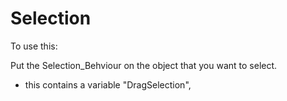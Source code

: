 # Selection

To use this:

Put the Selection_Behviour on the object that you want to select.
- this contains a variable "DragSelection", 
